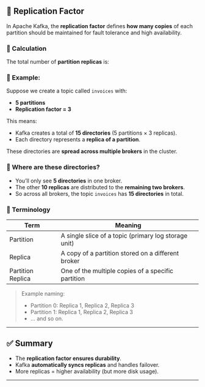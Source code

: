 ## 🔁 Replication Factor

In Apache Kafka, the **replication factor** defines **how many copies** of each partition should be maintained for fault tolerance and high availability.

### 🔢 Calculation

The total number of **partition replicas** is:



### 📌 Example:

Suppose we create a topic called `invoices` with:

- **5 partitions**
- **Replication factor = 3**

This means:
- Kafka creates a total of **15 directories** (5 partitions × 3 replicas).
- Each directory represents a **replica of a partition**.

These directories are **spread across multiple brokers** in the cluster.

### 📁 Where are these directories?

- You’ll only see **5 directories** in one broker.
- The other **10 replicas** are distributed to the **remaining two brokers**.
- So across all brokers, the topic `invoices` has **15 directories** in total.

### 🧩 Terminology

| Term                          | Meaning                                              |
|-------------------------------|------------------------------------------------------|
| Partition                    | A single slice of a topic (primary log storage unit) |
| Replica                      | A copy of a partition stored on a different broker   |
| Partition Replica            | One of the multiple copies of a specific partition   |

> Example naming:  
> - Partition 0: Replica 1, Replica 2, Replica 3  
> - Partition 1: Replica 1, Replica 2, Replica 3  
> - … and so on.

---

## ✅ Summary

- The **replication factor ensures durability**.
- Kafka **automatically syncs replicas** and handles failover.
- More replicas = higher availability (but more disk usage).

---

